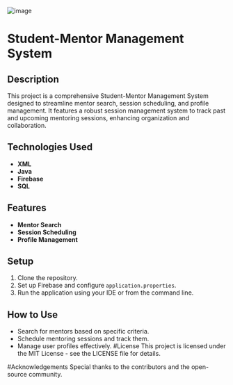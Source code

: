 ![image](https://github.com/user-attachments/assets/49ea4652-c1fc-40db-9346-74697fc624d3)
# Student-Mentor Management System

## Description
This project is a comprehensive Student-Mentor Management System designed to streamline mentor search, session scheduling, and profile management. It features a robust session management system to track past and upcoming mentoring sessions, enhancing organization and collaboration.

## Technologies Used
- **XML**
- **Java**
- **Firebase**
- **SQL**

## Features
- **Mentor Search**
- **Session Scheduling**
- **Profile Management**

## Setup
1. Clone the repository.
2. Set up Firebase and configure `application.properties`.
3. Run the application using your IDE or from the command line.

## How to Use
- Search for mentors based on specific criteria.
- Schedule mentoring sessions and track them.
- Manage user profiles effectively.
#License
This project is licensed under the MIT License - see the LICENSE file for details.

#Acknowledgements
Special thanks to the contributors and the open-source community.
